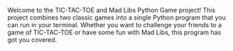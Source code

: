 Welcome to the TIC-TAC-TOE and Mad Libs Python Game project! This project combines two classic games into a single Python program that you can run in your terminal. Whether you want to challenge your friends to a game of TIC-TAC-TOE or have some fun with Mad Libs, this program has got you covered.
